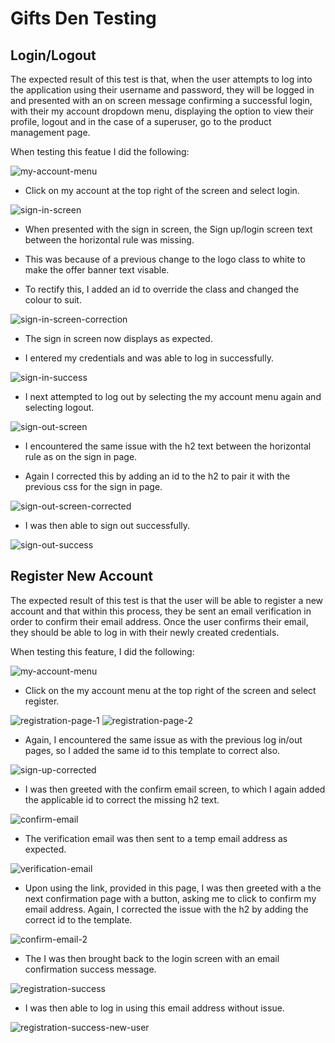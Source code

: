 # Gifts Den Testing

## Login/Logout

The expected result of this test is that, when the user attempts to log into the application using their username and password, they will be logged in and presented with an on screen message confirming a successful login, with their my account dropdown menu, displaying the option to view their profile, logout and in the case of a superuser, go to the product management page.

When testing this featue I did the following:

![my-account-menu](media/screenshots/my-account-menu.png)

- Click on my account at the top right of the screen and select login.

![sign-in-screen](media/screenshots/sign-in-screen.png)

- When presented with the sign in screen, the Sign up/login screen text between the horizontal rule was missing.

- This was because of a previous change to the logo class to white to make the offer banner text visable.

- To rectify this, I added an id to override the class and changed the colour to suit.

![sign-in-screen-correction](media/screenshots/sign-in-screen-correction.png)

- The sign in screen now displays as expected.

- I entered my credentials and was able to log in successfully.

![sign-in-success](media/screenshots/sign-in-success.png)

- I next attempted to log out by selecting the my account menu again and selecting logout.

![sign-out-screen](media/screenshots/sign-out-screen.png)

- I encountered the same issue with the h2 text between the horizontal rule as on the sign in page.

- Again I corrected this by adding an id to the h2 to pair it with the previous css for the sign in page.

![sign-out-screen-corrected](media/screenshots/sign-out-screen-corrected.png)

- I was then able to sign out successfully.

![sign-out-success](media/screenshots/sign-out-success.png)

## Register New Account

The expected result of this test is that the user will be able to register a new account and that within this process, they be sent an email verification in order to confirm their email address. Once the user confirms their email, they should be able to log in with their newly created credentials.

When testing this feature, I did the following:

![my-account-menu](media/screenshots/my-account-menu.png)

- Click on the my account menu at the top right of the screen and select register.

![registration-page-1](media/screenshots/registration-screen-1.png)
![registration-page-2](media/screenshots/registration-screen-2png.png)

- Again, I encountered the same issue as with the previous log in/out pages, so I added the same id to this template to correct also.

![sign-up-corrected](media/screenshots/sign-up-corrected.png)

- I was then greeted with the confirm email screen, to which I again added the applicable id to correct the missing h2 text.

![confirm-email](media/screenshots/confirm-email-page.png)

- The verification email was then sent to a temp email address as expected.

![verification-email](media/screenshots/verification-email.png)

- Upon using the link, provided in this page, I was then greeted with a the next confirmation page with a button, asking me to click to confirm my email address. Again, I corrected the issue with the h2 by adding the correct id to the template.

![confirm-email-2](media/screenshots/confirm-email-page-2.png)

- The I was then brought back to the login screen with an email confirmation success message.

![registration-success](media/screenshots/register-success.png)

- I was then able to log in using this email address without issue.

![registration-success-new-user](media/screenshots/login-success-new-registration.png)










